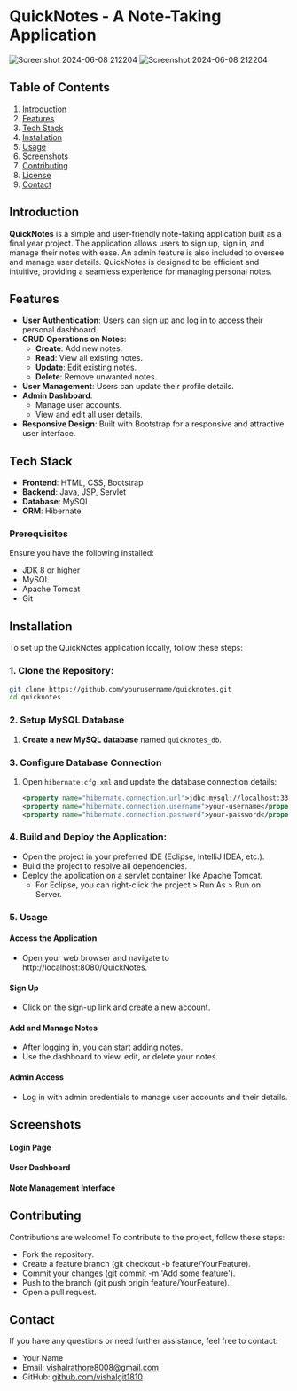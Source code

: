 # QuickNotes - A Note-Taking Application

![Screenshot 2024-06-08 212204](https://github.com/vishalgit1810/QuickNotes/assets/130865513/d794382b-648d-42ba-8974-17660c656b1f)
![Screenshot 2024-06-08 212204](https://github.com/vishalgit1810/QuickNotes/assets/130865513/7a9ee52f-d62e-4041-b070-2457fa97631d)

## Table of Contents

1. [Introduction](#introduction)
2. [Features](#features)
3. [Tech Stack](#tech-stack)
4. [Installation](#installation)
5. [Usage](#usage)
6. [Screenshots](#screenshots)
7. [Contributing](#contributing)
8. [License](#license)
9. [Contact](#contact)

## Introduction

**QuickNotes** is a simple and user-friendly note-taking application built as a final year project. The application allows users to sign up, sign in, and manage their notes with ease. An admin feature is also included to oversee and manage user details. QuickNotes is designed to be efficient and intuitive, providing a seamless experience for managing personal notes.

## Features

- **User Authentication**: Users can sign up and log in to access their personal dashboard.
- **CRUD Operations on Notes**:
  - **Create**: Add new notes.
  - **Read**: View all existing notes.
  - **Update**: Edit existing notes.
  - **Delete**: Remove unwanted notes.
- **User Management**: Users can update their profile details.
- **Admin Dashboard**:
  - Manage user accounts.
  - View and edit all user details.
- **Responsive Design**: Built with Bootstrap for a responsive and attractive user interface.

## Tech Stack

- **Frontend**: HTML, CSS, Bootstrap
- **Backend**: Java, JSP, Servlet
- **Database**: MySQL
- **ORM**: Hibernate

### Prerequisites

Ensure you have the following installed:
- JDK 8 or higher
- MySQL
- Apache Tomcat
- Git

## Installation

To set up the QuickNotes application locally, follow these steps:

### 1. Clone the Repository:
   ```bash
   git clone https://github.com/yourusername/quicknotes.git
   cd quicknotes
```
### 2. Setup MySQL Database

1. **Create a new MySQL database** named `quicknotes_db`.

### 3. Configure Database Connection

1. Open `hibernate.cfg.xml` and update the database connection details:

   ```xml
   <property name="hibernate.connection.url">jdbc:mysql://localhost:3306/quicknotes</property>
   <property name="hibernate.connection.username">your-username</property>
   <property name="hibernate.connection.password">your-password</property>


### 4. Build and Deploy the Application:

- Open the project in your preferred IDE (Eclipse, IntelliJ IDEA, etc.).
- Build the project to resolve all dependencies.
- Deploy the application on a servlet container like Apache Tomcat.
  - For Eclipse, you can right-click the project > Run As > Run on Server.

### 5. Usage
#### Access the Application
- Open your web browser and navigate to http://localhost:8080/QuickNotes.
#### Sign Up
- Click on the sign-up link and create a new account.
#### Add and Manage Notes
- After logging in, you can start adding notes.
- Use the dashboard to view, edit, or delete your notes.
#### Admin Access
- Log in with admin credentials to manage user accounts and their details.
## Screenshots

#### Login Page


#### User Dashboard


#### Note Management Interface

## Contributing
Contributions are welcome! To contribute to the project, follow these steps:

- Fork the repository.
- Create a feature branch (git checkout -b feature/YourFeature).
- Commit your changes (git commit -m 'Add some feature').
- Push to the branch (git push origin feature/YourFeature).
- Open a pull request.


## Contact
If you have any questions or need further assistance, feel free to contact:

- Your Name
- Email: [vishalrathore8008@gmail.com](vishalrathore8008@gmail.com)
- GitHub: [github.com/vishalgit1810](github.com/vishalgit1810)
